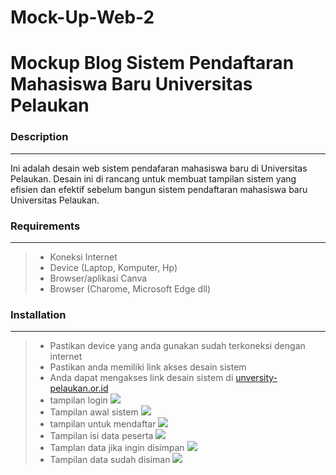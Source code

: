 # Mock-Up-Web-2
# Mockup Blog Sistem Pendaftaran Mahasiswa Baru Universitas Pelaukan

### Description
<hr>
Ini adalah desain web sistem pendafaran mahasiswa baru di Universitas Pelaukan. Desain ini di rancang untuk membuat tampilan sistem yang efisien dan efektif sebelum bangun sistem pendaftaran mahasiswa baru Universitas Pelaukan.

### Requirements
<hr>

> - Koneksi Internet
> - Device (Laptop, Komputer, Hp)
> - Browser/aplikasi Canva
> - Browser (Charome, Microsoft Edge dll)

### Installation
<hr>

>- Pastikan device yang anda gunakan sudah terkoneksi dengan internet
>- Pastikan anda memiliki link akses desain sistem
>- Anda dapat mengakses link desain sistem di [unversity-pelaukan.or.id](https://websitemrkadafi.my.canva.site/sistem-pelaukan)
> - tampilan login 
![](img/ss11.png)
> - Tampilan awal sistem
![](img/ss12.png)
> - tampilan untuk mendaftar 
![](img/ss13.png)
> - Tampilan isi data peserta
![](img/ss14.png)
> - Tamplan data jika ingin disimpan
![](img/ss15.png)
> - Tampilan data sudah disiman
![](img/ss16.png)
